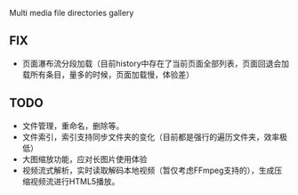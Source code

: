Multi media file directories gallery

## FIX
* 页面瀑布流分段加载（目前history中存在了当前页面全部列表，页面回退会加载所有条目，量多的时候，页面加载慢，体验差）

## TODO
* 文件管理，重命名，删除等。
* 文件索引，索引支持同步文件夹的变化（目前都是强行的遍历文件夹，效率极低）
* 大图缩放功能，应对长图片使用体验
* 视频流式解析，实时读取解码本地视频（暂仅考虑FFmpeg支持的），生成压缩视频流进行HTML5播放。

